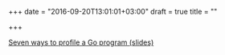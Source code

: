 +++
date = "2016-09-20T13:01:01+03:00"
draft = true
title = ""

+++

<p><a href="http://go-talks.appspot.com/github.com/davecheney/presentations/seven.slide">Seven ways to profile a Go program (slides)</a></p>
